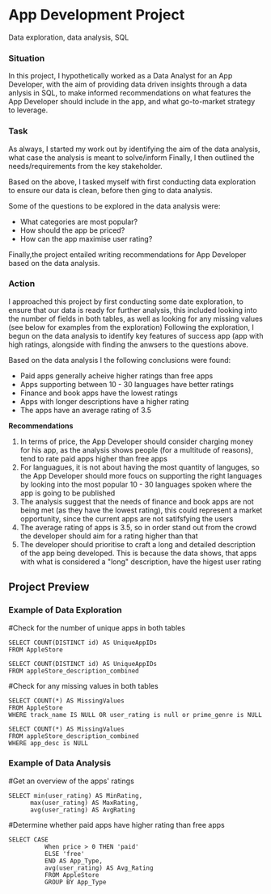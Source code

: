 # App Development Project

Data exploration, data analysis, SQL

### **Situation**

In this project, I hypothetically worked as a Data Analyst for an App Developer, with the aim of providing data driven insights through a data anlysis in SQL, to make informed recommendations on what features the App Developer should include in the app, and what go-to-market strategy to leverage.


### **Task** 

As always, I started my work out by identifying the aim of the data analysis, what case the analysis is meant to solve/inform Finally, I then outlined the needs/requirements from the key stakeholder.

Based on the above, I tasked myself with first conducting data exploration to ensure our data is clean, before then ging to data analysis.  

Some of the questions to be explored in the data analysis were: 
- What categories are most popular?
- How should the app be priced? 
- How can the app maximise user rating?
  
Finally,the project entailed writing recommendations for App Developer based on the data analysis.


### **Action** 

I approached this project by first conducting some date exploration, to ensure that our data is ready for further analysis, this included looking into the number of fields in both tables, as well as looking for any missing values (see below for examples from the exploration)
Following the exploration, I begun on the data analysis to identify key features of success app (app with high ratings, alongside with finding the anwsers to the questions above. 

Based on the data analysis I the following conclusions were found: 

- Paid apps generally acheive higher ratings than free apps 
- Apps supporting between 10 - 30 languages have better ratings
- Finance and book apps have the lowest ratings
- Apps with longer descriptions have a higher rating
- The apps have an average rating of 3.5 


**Recommendations** 
1. In terms of price, the App Developer should consider charging money for his app, as the analysis shows people (for a multitude of reasons), tend to rate paid apps higher than free apps 
2. For languagues, it is not about having the most quantity of languges, so the App Developer should more foucs on supporting the right languages by looking into the most popular 10 - 30 languages spoken where the app is going to be published
2. The analysis suggest that the needs of finance and book apps are not being met (as they have the lowest rating), this could represent a market opportunity, since the current apps are not satifsfying the users  
3. The average rating of apps is 3.5, so in order stand out from the crowd the developer should aim for a rating higher than that
4. The developer should prioritise to craft a long and detailed description of the app being developed. This is because the data shows, that apps with what is considered a "long" description, have the higest user rating


## Project Preview 

### **Example of Data Exploration**


#Check for the number of unique apps in both tables 

 ```
SELECT COUNT(DISTINCT id) AS UniqueAppIDs 
FROM AppleStore

SELECT COUNT(DISTINCT id) AS UniqueAppIDs 
FROM appleStore_description_combined
 ```


#Check for any missing values in both tables 

 ```
SELECT COUNT(*) AS MissingValues 
FROM AppleStore
WHERE track_name IS NULL OR user_rating is null or prime_genre is NULL

SELECT COUNT(*) AS MissingValues 
FROM appleStore_description_combined
WHERE app_desc is NULL

 ```


### **Example of Data Analysis**


#Get an overview of the apps' ratings 


 ```
SELECT min(user_rating) AS MinRating,
       max(user_rating) AS MaxRating,
       avg(user_rating) AS AvgRating 
 ```



#Determine whether paid apps have higher rating than free apps 

 ```
SELECT CASE
           When price > 0 THEN 'paid'
           ELSE 'free' 
           END AS App_Type,
           avg(user_rating) AS Avg_Rating 
           FROM AppleStore
           GROUP BY App_Type 
 ```


